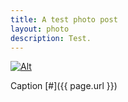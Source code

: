 ```yaml
---
title: A test photo post
layout: photo
description: Test.
---
```

[![Alt](http://i.imgur.com/yiTktwml.jpg)](http://google.com.au/)

Caption [#]({{ page.url }})